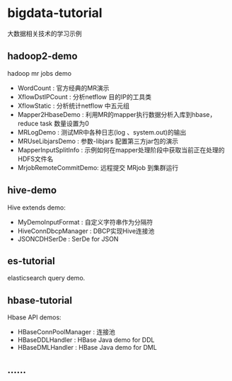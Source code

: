 # bigdata-tutorial #

大数据相关技术的学习示例

## hadoop2-demo ##
 hadoop mr jobs demo
 + WordCount 			: 官方经典的MR演示
 + XflowDstIPCount  	: 分析netflow 目的IP的工具类
 + XflowStatic   		: 分析统计netflow 中五元组
 + Mapper2HbaseDemo 	: 利用MR的mapper执行数据分析入库到hbase，reduce task 数量设置为0
 + MRLogDemo  			: 测试MR中各种日志(log 、system.out)的输出
 + MRUseLibjarsDemo 	: 参数-libjars 配置第三方jar包的演示
 + MapperInputSplitInfo : 示例如何在mapper处理阶段中获取当前正在处理的HDFS文件名
 + MrjobRemoteCommitDemo: 远程提交 MRjob 到集群运行


## hive-demo ##
 Hive extends demo:
 + MyDemoInputFormat	: 自定义字符串作为分隔符
 + HiveConnDbcpManager  : DBCP实现Hive连接池
 + JSONCDHSerDe         : SerDe for JSON

## es-tutorial ##
 elasticsearch query demo.
 
## hbase-tutorial ##
 Hbase API demos:
 + HBaseConnPoolManager  : 连接池
 + HBaseDDLHandler       : HBase Java demo for DDL
 + HBaseDMLHandler       : HBase Java demo for DML
 
## ...... ##


